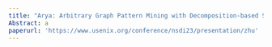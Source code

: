 ```yaml
---
title: "Arya: Arbitrary Graph Pattern Mining with Decomposition-based Sampling"
Abstract: a
paperurl: 'https://www.usenix.org/conference/nsdi23/presentation/zhu'
---
```

